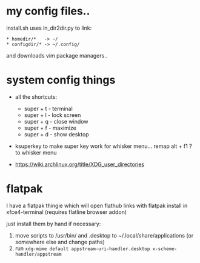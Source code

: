 # my config files..
install.sh uses ln_dir2dir.py to link:
```
* homedir/*   -> ~/
* configdir/* -> ~/.config/
```
and downloads vim package managers..

# system config things
* all the shortcuts:
  * super + t - terminal
  * super + l - lock screen
  * super + q - close window
  * super + f - maximize
  * super + d - show desktop

* ksuperkey to make super key work for whisker menu... remap alt + f1 ? to whisker menu
* https://wiki.archlinux.org/title/XDG_user_directories

# flatpak
I have a flatpak thingie which will open flathub links with flatpak install in xfce4-terminal (requires flatline browser addon)

just install them by hand if necessary:
1. move scripts to /usr/bin/ and .desktop to ~/.local/share/applications (or somewhere else and change paths)
2. run `xdg-mime default appstream-uri-handler.desktop x-scheme-handler/appstream`
